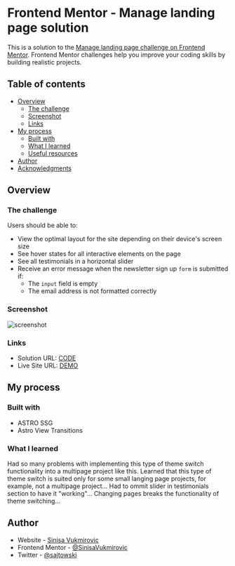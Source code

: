 # Frontend Mentor - Manage landing page solution

This is a solution to the [Manage landing page challenge on Frontend Mentor](https://www.frontendmentor.io/challenges/manage-landing-page-SLXqC6P5). Frontend Mentor challenges help you improve your coding skills by building realistic projects. 

## Table of contents

- [Overview](#overview)
  - [The challenge](#the-challenge)
  - [Screenshot](#screenshot)
  - [Links](#links)
- [My process](#my-process)
  - [Built with](#built-with)
  - [What I learned](#what-i-learned)
  - [Useful resources](#useful-resources)
- [Author](#author)
- [Acknowledgments](#acknowledgments)

## Overview

### The challenge

Users should be able to:

- View the optimal layout for the site depending on their device's screen size
- See hover states for all interactive elements on the page
- See all testimonials in a horizontal slider
- Receive an error message when the newsletter sign up `form` is submitted if:
  - The `input` field is empty
  - The email address is not formatted correctly

### Screenshot

![screenshot](./screenshot.jpg)

### Links

- Solution URL: [CODE](https://github.com/SinisaVukmirovic/FrontEnd-Mentor-challenge-8)
- Live Site URL: [DEMO](https://front-end-mentor-challenge-8.vercel.app/)

## My process

### Built with

- ASTRO SSG
- Astro View Transitions

### What I learned

Had so many problems with implementing this type of theme switch functionality into a multipage project like this. Learned that this type of theme switch is suited only for some small langing page projects, for example, not a multipage project...
Had to ommit slider in testimonials section to have it "working"...
Changing pages breaks the functionality of theme switching...

## Author

- Website - [Sinisa Vukmirovic](https://github.com/SinisaVukmirovic)
- Frontend Mentor - [@SinisaVukmirovic](https://www.frontendmentor.io/profile/SinisaVukmirovic)
- Twitter - [@sajtowski](https://twitter.com/sajtowski)